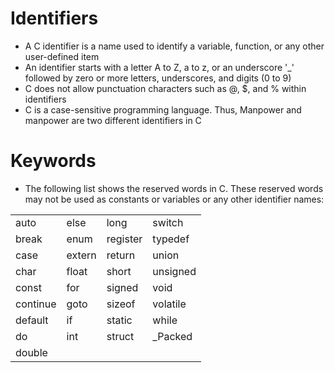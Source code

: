 # Identifiers

- A C identifier is a name used to identify a variable, function, or any other user-defined item
- An identifier starts with a letter A to Z, a to z, or an underscore '_' followed by zero or more letters, underscores, and digits (0 to 9)
- C does not allow punctuation characters such as @, $, and % within identifiers
- C is a case-sensitive programming language. Thus, Manpower and manpower are two different identifiers in C

# Keywords

- The following list shows the reserved words in C. These reserved words may not be used as constants or variables or any other identifier names:

|     |     |     |     |
| --- | --- | --- | --- |
| auto | else | long | switch |
| break | enum | register | typedef |
| case | extern | return | union |
| char | float | short | unsigned |
| const | for | signed | void |
| continue | goto | sizeof | volatile |
| default | if  | static | while |
| do  | int | struct | _Packed |
| double |     |     |     |

